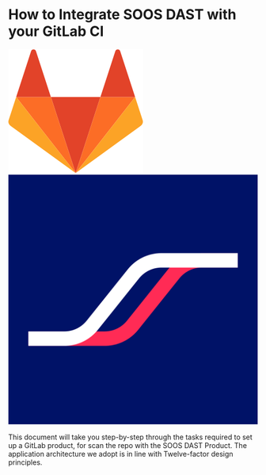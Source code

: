 # How to Integrate SOOS DAST with your GitLab CI
![GitLab](/assets/img/gitlab.png "GitLab")
![SOOS](/assets/img/SOOS-Icon.png "GitLab")

This document will take you step-by-step through the tasks required to set up a GitLab product, for scan the repo with the SOOS DAST Product. The application architecture we adopt is in line with Twelve-factor design principles.



